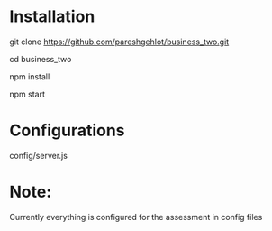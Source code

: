 # Installation

git clone https://github.com/pareshgehlot/business_two.git

cd business_two

npm install

npm start

# Configurations

config/server.js

# Note:

Currently everything is configured for the assessment in config files
